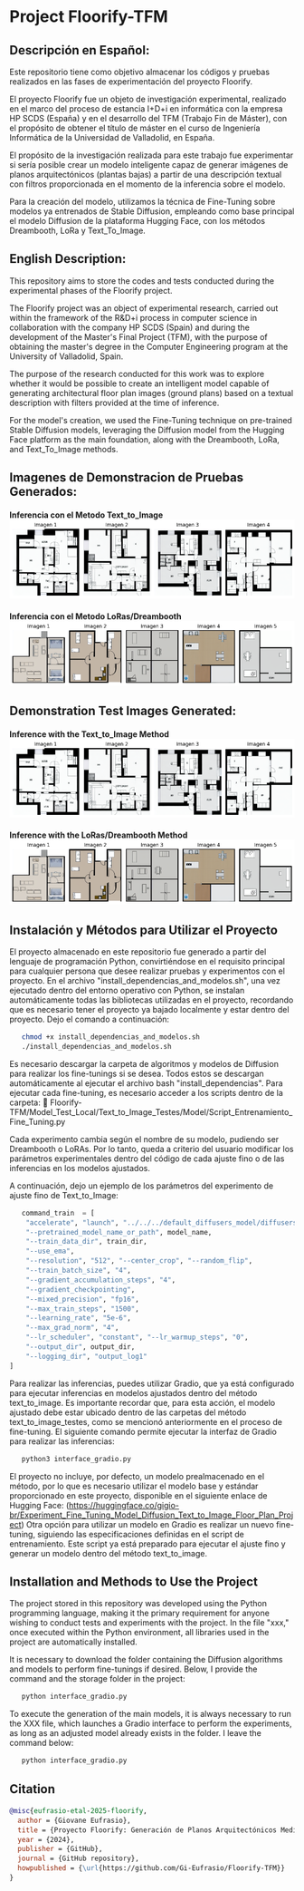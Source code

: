 # Project Floorify-TFM

## Descripción en Español:

Este repositorio tiene como objetivo almacenar los códigos y pruebas realizados en las fases de experimentación del proyecto Floorify.

El proyecto Floorify fue un objeto de investigación experimental, realizado en el marco del proceso de estancia I+D+i en informática con la empresa HP SCDS (España) y en el desarrollo del TFM (Trabajo Fin de Máster), con el propósito de obtener el título de máster en el curso de Ingeniería Informática de la Universidad de Valladolid, en España.

El propósito de la investigación realizada para este trabajo fue experimentar si sería posible crear un modelo inteligente capaz de generar imágenes de planos arquitectónicos (plantas bajas) a partir de una descripción textual con filtros proporcionada en el momento de la inferencia sobre el modelo.

Para la creación del modelo, utilizamos la técnica de Fine-Tuning sobre modelos ya entrenados de Stable Diffusion, empleando como base principal el modelo Diffusion de la plataforma Hugging Face, con los métodos Dreambooth, LoRa y Text_To_Image.

## English Description:

This repository aims to store the codes and tests conducted during the experimental phases of the Floorify project.

The Floorify project was an object of experimental research, carried out within the framework of the R&D+i process in computer science in collaboration with the company HP SCDS (Spain) and during the development of the Master's Final Project (TFM), with the purpose of obtaining the master's degree in the Computer Engineering program at the University of Valladolid, Spain.

The purpose of the research conducted for this work was to explore whether it would be possible to create an intelligent model capable of generating architectural floor plan images (ground plans) based on a textual description with filters provided at the time of inference.

For the model's creation, we used the Fine-Tuning technique on pre-trained Stable Diffusion models, leveraging the Diffusion model from the Hugging Face platform as the main foundation, along with the Dreambooth, LoRa, and Text_To_Image methods.

## Imagenes de Demonstracion de Pruebas Generados:

#### Inferencia con el Metodo Text_to_Image !["Inferencia con el Metodo Text_to_Image"](git_Img/Modelo2prompt2_TextToImage.png)

#### Inferencia con el Metodo LoRas/Dreambooth !["Inferencia con el Metodo LoRas/Dreambooth"](git_Img/Pruebas_02_LoRas.png)

## Demonstration Test Images Generated:

#### Inference with the Text_to_Image Method !["Inference with the Text_to_Image Method"](git_Img/Modelo2prompt2_TextToImage.png)

#### Inference with the LoRas/Dreambooth Method !["Inference with the LoRas/Dreambooth Method"](git_Img/Pruebas_02_LoRas.png)

## Instalación y Métodos para Utilizar el Proyecto

El proyecto almacenado en este repositorio fue generado a partir del lenguaje de programación Python, convirtiéndose en el requisito principal para cualquier persona que desee realizar pruebas y experimentos con el proyecto.
En el archivo "install_dependencias_and_modelos.sh", una vez ejecutado dentro del entorno operativo con Python, se instalan automáticamente todas las bibliotecas utilizadas en el proyecto, recordando que es necesario tener el proyecto ya bajado localmente y estar dentro del proyecto. Dejo el comando a continuación:

```bash
   chmod +x install_dependencias_and_modelos.sh
   ./install_dependencias_and_modelos.sh
```

Es necesario descargar la carpeta de algoritmos y modelos de Diffusion para realizar los fine-tunings si se desea. Todos estos se descargan automáticamente al ejecutar el archivo bash "install_dependencias". Para ejecutar cada fine-tuning, es necesario acceder a los scripts dentro de la carpeta: 📂 Floorify-TFM/Model_Test_Local/Text_to_Image_Testes/Model/Script_Entrenamiento_Fine_Tuning.py

Cada experimento cambia según el nombre de su modelo, pudiendo ser Dreambooth o LoRAs. Por lo tanto, queda a criterio del usuario modificar los parámetros experimentales dentro del código de cada ajuste fino o de las inferencias en los modelos ajustados.

A continuación, dejo un ejemplo de los parámetros del experimento de ajuste fino de Text_to_Image:

```python
   command_train  = [
    "accelerate", "launch", "../../../default_diffusers_model/diffusers/examples/text_to_image/train_text_to_image.py",
    "--pretrained_model_name_or_path", model_name,
    "--train_data_dir", train_dir,
    "--use_ema",
    "--resolution", "512", "--center_crop", "--random_flip",
    "--train_batch_size", "4",
    "--gradient_accumulation_steps", "4",
    "--gradient_checkpointing",
    "--mixed_precision", "fp16",
    "--max_train_steps", "1500",
    "--learning_rate", "5e-6",
    "--max_grad_norm", "4",
    "--lr_scheduler", "constant", "--lr_warmup_steps", "0",
    "--output_dir", output_dir,
    "--logging_dir", "output_log1"
]
```

Para realizar las inferencias, puedes utilizar Gradio, que ya está configurado para ejecutar inferencias en modelos ajustados dentro del método text_to_image. Es importante recordar que, para esta acción, el modelo ajustado debe estar ubicado dentro de las carpetas del método text_to_image_testes, como se mencionó anteriormente en el proceso de fine-tuning. El siguiente comando permite ejecutar la interfaz de Gradio para realizar las inferencias:

```bash
   python3 interface_gradio.py
```

El proyecto no incluye, por defecto, un modelo prealmacenado en el método, por lo que es necesario utilizar el modelo base y estándar proporcionado en este proyecto, disponible en el siguiente enlace de Hugging Face: (https://huggingface.co/gigio-br/Experiment_Fine_Tuning_Model_Diffusion_Text_to_Image_Floor_Plan_Project) 
Otra opción para utilizar un modelo en Gradio es realizar un nuevo fine-tuning, siguiendo las especificaciones definidas en el script de entrenamiento. Este script ya está preparado para ejecutar el ajuste fino y generar un modelo dentro del método text_to_image.

## Installation and Methods to Use the Project

The project stored in this repository was developed using the Python programming language, making it the primary requirement for anyone wishing to conduct tests and experiments with the project.
In the file "xxx," once executed within the Python environment, all libraries used in the project are automatically installed.

It is necessary to download the folder containing the Diffusion algorithms and models to perform fine-tunings if desired. Below, I provide the command and the storage folder in the project:

```bash
   python interface_gradio.py
```

To execute the generation of the main models, it is always necessary to run the XXX file, which launches a Gradio interface to perform the experiments, as long as an adjusted model already exists in the folder. I leave the command below:

```bash
   python interface_gradio.py
```

## Citation

```bibtex
@misc{eufrasio-etal-2025-floorify,
  author = {Giovane Eufrasio},
  title = {Proyecto Floorify: Generación de Planos Arquitectónicos Mediante Inteligencia Artificial Generativa},
  year = {2024},
  publisher = {GitHub},
  journal = {GitHub repository},
  howpublished = {\url{https://github.com/Gi-Eufrasio/Floorify-TFM}}
}
```
